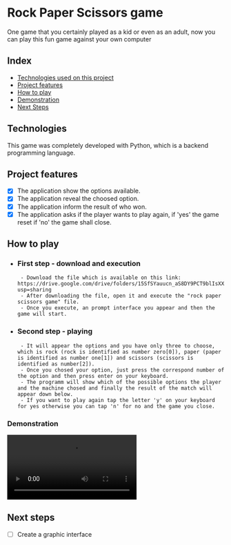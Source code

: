 # Rock Paper Scissors game
One game that you certainly played as a kid or even as an adult, now you can play this fun game against your own computer

## Index
- <a href="#-technologies"> Technologies used on this project </a>
- <a href="#-features"> Project features </a>
- <a href="#-how"> How to play </a>
- <a href="#-demo"> Demonstration </a>
- <a href="#-next"> Next Steps </a>

## Technologies
This game was completely developed with Python, which is a backend programming language.  


## Project features
- [x] The application show the options available.
- [x] The application reveal the choosed option.
- [x] The application inform the result of who won.
- [x] The application asks if the player wants to play again, if 'yes' the game reset if 'no' the game shall close.

##  How to play
- ### First step - download and execution
       - Download the file which is available on this link: https://drive.google.com/drive/folders/15SfSYauucn_aS8DY9PCT9blIsXXa2rX2?usp=sharing
       - After downloading the file, open it and execute the "rock paper scissors game" file.
       - Once you execute, an prompt interface you appear and then the game will start.
- ### Second step - playing
       - It will appear the options and you have only three to choose, which is rock (rock is identified as number zero[0]), paper (paper is identified as number one[1]) and scissors (scissors is identified as number[2]).
       - Once you chosed your option, just press the correspond number of the option and then press enter on your keyboard.
       - The programm will show which of the possible options the player and the machine chosed and finally the result of the match will appear down below.
       - If you want to play again tap the letter 'y' on your keyboard for yes otherwise you can tap 'n' for no and the game you close.


### Demonstration
![simulation](./assets/simulation.mp4)

## Next steps
- [ ] Create a graphic interface